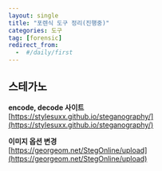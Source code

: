 ```yaml
---
layout: single
title: "포렌식 도구 정리(진행중)"
categories: 도구
tag: [forensic]
redirect_from:
  -  #/daily/first
---
```


## 스테가노

**encode, decode 사이트**  
[https://stylesuxx.github.io/steganography/](https://stylesuxx.github.io/steganography/)

**이미지 옵션 변경**  
[https://georgeom.net/StegOnline/upload](https://georgeom.net/StegOnline/upload)
